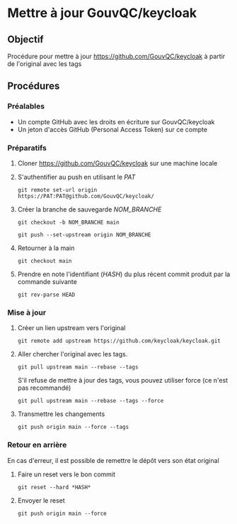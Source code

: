 # Mettre à jour GouvQC/keycloak 

## Objectif

Procédure pour mettre à jour https://github.com/GouvQC/keycloak à partir de l'original avec les tags

## Procédures

### Préalables
  - Un compte GitHub avec les droits en écriture sur GouvQC/keycloak
  - Un jeton d'accès GitHub (Personal Access Token) sur ce compte

### Préparatifs

1. Cloner https://github.com/GouvQC/keycloak sur une machine locale
2. S'authentifier au push en utilisant le *PAT*

    `git remote set-url origin https://PAT:PAT@github.com/GouvQC/keycloak/`
    
3. Créer la branche de sauvegarde *NOM_BRANCHE*
    
	  `git checkout -b NOM_BRANCHE main`
    
	  `git push --set-upstream origin NOM_BRANCHE`
    
4. Retourner à la main
    
	  `git checkout main`
    
5. Prendre en note l'identifiant (*HASH*) du plus récent commit produit par la commande suivante
    
    `git rev-parse HEAD`
    

### Mise à jour

1. Créer un lien upstream vers l'original

	  `git remote add upstream https://github.com/keycloak/keycloak.git`
    
2. Aller chercher l'original avec les tags.

    `git pull upstream main --rebase --tags`
  
    S'il refuse de mettre à jour des tags, vous pouvez utiliser force (ce n'est pas recommandé)
    
    `git pull upstream main --rebase --tags --force`
    
4. Transmettre les changements
	  
    `git push origin main --force --tags`
    

### Retour en arrière

En cas d'erreur, il est possible de remettre le dépôt vers son état original

1. Faire un reset vers le bon commit
	  
    `git reset --hard *HASH*`
    
2. Envoyer le reset	
	  
    `git push origin main --force`
    
